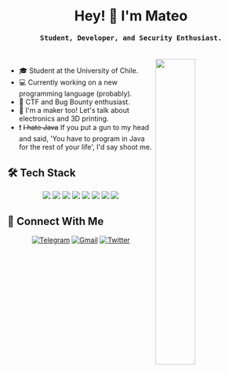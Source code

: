 <h1 align="center">Hey! 👋 I'm Mateo</h1>
<p align="center"><h4 align="center"><samp>Student, Developer, and Security Enthusiast.</samp></h4></p>
</br>

<img align="right" src="https://techworm.page/wp-content/uploads/2019/05/download-17.png" width="40%">

- 🎓 Student at the University of Chile.
- 💻 Currently working on a new programming language (probably).
- 🐞 CTF and Bug Bounty enthusiast.
- 🔧 I'm a maker too! Let's talk about electronics and 3D printing.
- ❗ ~~I hate Java~~ If you put a gun to my head and said, 'You have to program in Java for the rest of your life', I'd say shoot me.

## 🛠 Tech Stack
<p align="center">
  <img src="https://img.shields.io/badge/C-%2300599C.svg?style=for-the-badge&logo=c&logoColor=white">
  <img src="https://img.shields.io/badge/CMake-%23008FBA.svg?style=for-the-badge&logo=cmake&logoColor=white">
  <img src="https://img.shields.io/badge/python-%2314354C.svg?style=for-the-badge&logo=python&logoColor=white">
  <img src="https://img.shields.io/badge/ruby-%23CC342D.svg?style=for-the-badge&logo=ruby&logoColor=white">
  <img src="https://img.shields.io/badge/go-%2300ADD8.svg?style=for-the-badge&logo=go&logoColor=white">
  <img src="https://img.shields.io/badge/git-%23F05033.svg?style=for-the-badge&logo=git&logoColor=white">
   <img src="https://img.shields.io/badge/-Arduino-00979D?style=for-the-badge&logo=Arduino&logoColor=white">
  <img src="https://img.shields.io/badge/-Raspberry_Pi-C51A4A?style=for-the-badge&logo=Raspberry-Pi">
</p>

## 🤝 Connect With Me
<p align="center">
  <a href="https://t.me/TaconeoMental"><img alt="Telegram" src="https://img.shields.io/badge/Telegram-2CA5E0?style=for-the-badge&logo=telegram&logoColor=white"></a>
  <a href="mailto:mcontenlaf@gmail.com"><img alt="Gmail" src="https://img.shields.io/badge/Gmail-D14836?style=for-the-badge&logo=gmail&logoColor=white"></a>
  <a href="https://twitter.com/MContenla"><img alt="Twitter" src="https://img.shields.io/badge/MContenla-%231DA1F2.svg?style=for-the-badge&logo=Twitter&logoColor=white"></a>
</p>
